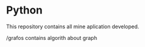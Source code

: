 # Python
This repository contains all mine aplication developed.

/grafos contains algorith about graph
